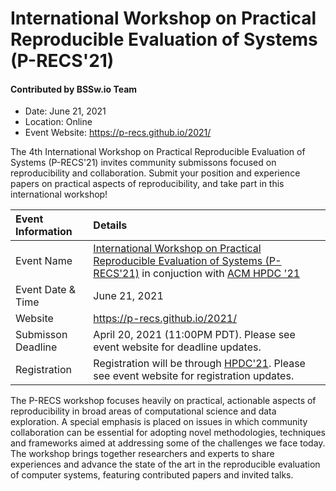 # International Workshop on Practical Reproducible Evaluation of Systems (P-RECS'21)

#### Contributed by BSSw.io Team

- Date: June 21, 2021
- Location: Online
- Event Website: https://p-recs.github.io/2021/

The 4th International Workshop on Practical Reproducible Evaluation of Systems (P-RECS'21) invites community submissons focused on reproducibility and collaboration. Submit your position and experience papers on practical aspects of reproducibility, and take part in this international workshop!

Event Information | Details
:--- | :---			   
Event Name | [International Workshop on Practical Reproducible Evaluation of Systems (P-RECS'21)](https://p-recs.github.io/2021/) in conjuction with [ACM HPDC '21](http://hpdc.org/2021/)
Event Date & Time | June 21, 2021
Website | 	<https://p-recs.github.io/2021/>  
Submisson Deadline | April 20, 2021 (11:00PM PDT). Please see event website for deadline updates. 
Registration | Registration will be through [HPDC'21](http://hpdc.org/2021/registration/). Please see event website for registration updates. 

The P-RECS workshop focuses heavily on practical, actionable aspects of reproducibility in broad areas of computational science and data exploration. A special emphasis is placed on issues in which community collaboration can be essential for adopting novel methodologies, techniques and frameworks aimed at addressing some of the challenges we face today. The workshop brings together researchers and experts to share experiences and advance the state of the art in the reproducible evaluation of computer systems, featuring contributed papers and invited talks.

<!---
Publish: preview
Pinned: no
Topics: reproducibility, conferences and workshops
RSS Update: 2021-
--->
